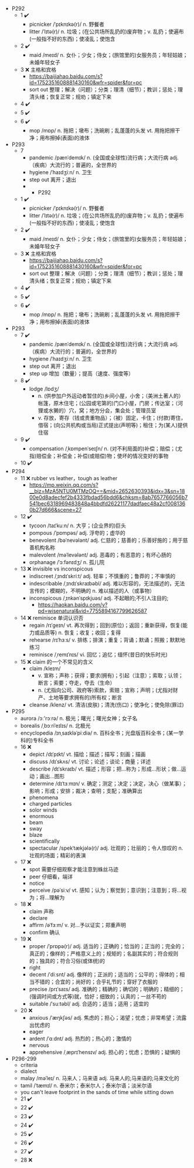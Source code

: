 - P292 
  - 1 ✔️
    - picnicker /ˈpɪknɪkə(r)/ n. 野餐者
    - litter /ˈlɪtə(r)/ n. 垃圾；(在公共场所乱扔的)废弃物；v. 乱扔；使遍布(一般指不好的东西)；使凌乱；使饱含
  - 2 ✔️
    - maid /meɪd/ n. 女仆；少女；侍女；(旅馆里的)女服务员；年轻姑娘；未婚年轻女子
  - 3 ❌ 主格和宾格
    - https://baijiahao.baidu.com/s?id=1752351608881430160&wfr=spider&for=pc
    - sort out 整理；解决（问题）；分类；理清（细节）；教训；惩处；理清头绪；恢复正常；规劝；镇定下来  
  - 4 ✔️
  - 5 ✔️
  - 6 ✔️
    - mop /mɒp/ n. 拖把；墩布；洗碗刷；乱蓬蓬的头发 vt. 用拖把擦干净；用布擦掉(表面)的液体 
- P293
  - 7
    - pandemic /pænˈdemɪk/ n. (全国或全球性)流行病；大流行病 adj. （疾病）大流行的；普遍的，全世界的
    - hygiene /ˈhaɪdʒiːn/ n. 卫生
    - step out 离开；退出
    - - P292 
  - 1 ✔️
    - picnicker /ˈpɪknɪkə(r)/ n. 野餐者
    - litter /ˈlɪtə(r)/ n. 垃圾；(在公共场所乱扔的)废弃物；v. 乱扔；使遍布(一般指不好的东西)；使凌乱；使饱含
  - 2 ✔️
    - maid /meɪd/ n. 女仆；少女；侍女；(旅馆里的)女服务员；年轻姑娘；未婚年轻女子
  - 3 ❌ 主格和宾格
    - https://baijiahao.baidu.com/s?id=1752351608881430160&wfr=spider&for=pc
    - sort out 整理；解决（问题）；分类；理清（细节）；教训；惩处；理清头绪；恢复正常；规劝；镇定下来  
  - 4 ✔️
  - 5 ✔️
  - 6 ✔️
    - mop /mɒp/ n. 拖把；墩布；洗碗刷；乱蓬蓬的头发 vt. 用拖把擦干净；用布擦掉(表面)的液体 
- P293
  - 7 ✔️
    - pandemic /pænˈdemɪk/ n. (全国或全球性)流行病；大流行病 adj. （疾病）大流行的；普遍的，全世界的
    - hygiene /ˈhaɪdʒiːn/ n. 卫生
    - step out 离开；退出
    - step up 增加（数量）；提高（速度、强度等）
  - 8 ✔️
    - lodge /lɒdʒ/
      - n. (供参加户外运动者暂住的)乡间小屋，小舍；（美洲土著人的）帐篷，原木住宅；(公园或宅第的)门口小屋，门房；传达室；（河狸或水獭的）穴，窝；地方分会，集会处；管理员室
      - v. 存放，寄存（钱或贵重物品）；（被）固定，卡住；(付款)寄住，借宿；(向公共机构或当局)正式提出(声明等)；租住；为(某人)提供住宿 
  - 9 ✔️
    - compensation /ˌkɒmpenˈseɪʃn/ n. (对不利局面的)补偿；赔偿；(尤指)赔偿金；补偿金；补偿(或赔偿)物；使坏的情况变好的事物
  - 10 ✔️
- P294
  - 11 ❌ rubber vs leather，tough as leather
    - https://mp.weixin.qq.com/s?__biz=MzA5NTU0MTMzOQ==&mid=2652630393&idx=3&sn=1800e0d8adecfef2b4333fbdad56bdd6&chksm=8ab7657766056b7541bec6318969483848a4bbdfd26221177dadfaec48a2cf0081360b27d666&scene=27
  - 12 ✔️
    - tycoon /taɪˈkuːn/ n. 大亨；(企业界的)巨头
    - pompous /ˈpɒmpəs/ adj. 浮夸的；虚华的
    - benevolent /bəˈnevələnt/ adj. 仁慈的；慈善的；乐善好施的；用于慈善机构名称
    - malevolent /məˈlevələnt/ adj. 恶毒的；有恶意的；有坏心肠的
    - orphanage /ˈɔːfənɪdʒ/ n. 孤儿院
  - 13 ❌ invisible vs inconspicous
    - indiscreet /ˌɪndɪˈskriːt/ adj. 轻率；不慎重的；鲁莽的；不审慎的
    - indescribable /ˌɪndɪˈskraɪbəbl/ adj. 难以形容的，无法描述的，无法言传的；模糊的，不明确的 n. 难以描述的人（或事物）
    - inconspicous /ˌɪnkənˈspɪkjuəs/ adj. 不起眼的;不引人注目的;
      - https://haokan.baidu.com/v?pd=wisenatural&vid=7755894167799626587 
  - 14 ❌ reminisce 单词认识否
    - regain /rɪˈɡeɪn/ vt. 再次得到；回到(原位)；返回；重新获得，恢复(能力或品质等) n. 恢复；收复；收回；复得
    - rehearse /rɪˈhɜːs/ v. 排练；排演；重复；背诵；默诵；照搬；默默地练习
    - reminisce /ˌremɪˈnɪs/ vi. 回忆；追忆；缅怀(昔日的快乐时光)
  - 15 ❌ claim 的一个不常见的含义
    - claim /kleɪm/
      - v. 宣称；声称；获得；要求(拥有)；引起（注意）；索取；认领；断言；索要；夺走，夺去（生命）
      - n. (尤指向公司、政府等)索款，索赔；宣称；声明；(尤指对财产、土地等要求拥有的)所有权；断言
    - cleanse /klenz/ vt. 清洁(皮肤)；清洗(伤口)；使净化；使免除(罪过)
- P295
  - aurora /ɔː'rɔːrə/ n. 极光；曙光；曙光女神；女子名
  - borealis /ˌbɔːriˈeɪlɪs/ n. 北极光
  - encyclopedia /ɪnˌsaɪkləˈpiːdiə/ n. 百科全书；光盘版百科全书；(某一学科的)专科全书
  - 16 ❌
    - depict /dɪˈpɪkt/ vt. 描绘；描述；描写；刻画；描画
    - discuss /dɪˈskʌs/ vt. 讨论；论述；谈论；商量；详述
    - describe /dɪˈskraɪb/ vt. 描述；形容；把…称为；形成…形状；做…运动；画出…图形
    - determine /dɪˈtɜːmɪn/ v. 确定；测定；决定；决定，决心（做某事）；影响；形成；安排；裁决；查明；支配；准确算出
    - phenomena
    - charged particles
    - solor winds
    - enormous
    - beam
    - sway
    - blaze
    - scientifically
    - spectacular /spekˈtækjələ(r)/ adj. 壮观的；壮丽的；令人惊叹的 n. 壮观的场面；精彩的表演
  - 17 ❌
    - spot 需要仔细观察才能注意到蛛丝马迹
    - peer 仔细看，端详
    - notice
    - perceive /pəˈsiːv/ vt. 感知；认为；察觉到；意识到；注意到；将…视为；将…理解为
  - 18 ❌
    - claim 声称
    - declare
    - affirm /əˈfɜːm/ v. 对...予以证实；郑重声明
    - confirm 确认
  - 19 ❌
    - proper /ˈprɒpə(r)/ adj. 适当的；正确的；恰当的；正当的；完全的；真正的；像样的；严格意义上的；规矩的；名副其实的；符合规则的；独具的；符合习俗(或体统)的
    - right
    - decent /ˈdiːsnt/ adj. 像样的；正派的；适当的；公平的；得体的；相当不错的；合宜的；尚好的；合乎礼节的；穿好了衣服的
    - precise /prɪˈsaɪs/ adj. 准确的；精确的；确切的；明确的；精细的；(强调时间或方式等)就，恰好；细致的；认真的；一丝不苟的
    - suitable /ˈsuːtəbl/ adj. 合适的；适当；适用；适宜的
  - 20 ❌
    - anxious /ˈæŋkʃəs/ adj. 焦虑的；担心；渴望；忧虑；非常希望；流露出忧虑的
    - eager
    - ardent /ˈɑːdnt/ adj. 热烈的；热心的；激情的
    - nervous
    - apprehensive /ˌæprɪˈhensɪv/ adj. 担心的；忧虑；恐惧的；疑惧的
- P296-299
  - criteria  
  - dialect
  - malay /məˈleɪ/ n. 马来人；马来语 adj. 马来人的;马来语的;马来文化的
  - tamil /ˈtæmɪl/ n. 泰米尔；泰米尔人；泰米尔语；淡米尔语
  - you can't leave footprint in the sands of time while sitting down
  - 21 ✔️
  - 22 ✔️
  - 23 ✔️
  - 24 ✔️
  - 25 ✔️
  - 26 ✔️
  - 27 ✔️
  - 28 ❌
